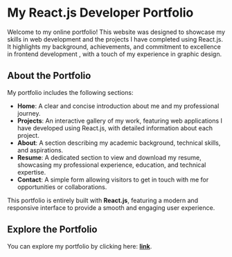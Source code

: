 # My React.js Developer Portfolio

Welcome to my online portfolio! This website was designed to showcase my skills in web development and the projects I have completed using React.js. It highlights my background, achievements, and commitment to excellence in frontend development , with a touch of my experience in graphic design.

## About the Portfolio

My portfolio includes the following sections:

- **Home**: A clear and concise introduction about me and my professional journey.
- **Projects**: An interactive gallery of my work, featuring web applications I have developed using React.js, with detailed information about each project.
- **About**: A section describing my academic background, technical skills, and aspirations.
- **Resume**: A dedicated section to view and download my resume, showcasing my professional experience, education, and technical expertise.
- **Contact**: A simple form allowing visitors to get in touch with me for opportunities or collaborations.

This portfolio is entirely built with **React.js**, featuring a modern and responsive interface to provide a smooth and engaging user experience.

## Explore the Portfolio

You can explore my portfolio by clicking here: [**link**](https://hasiniaina.vercel.app/).
